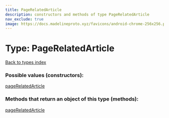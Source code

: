 ```yaml
---
title: PageRelatedArticle
description: constructors and methods of type PageRelatedArticle
nav_exclude: true
image: https://docs.madelineproto.xyz/favicons/android-chrome-256x256.png
---
```

# Type: PageRelatedArticle
[Back to types index](index.md)



### Possible values (constructors):

[pageRelatedArticle](/API_docs/constructors/pageRelatedArticle.md)  



### Methods that return an object of this type (methods):



[pageRelatedArticle](/API_docs/constructors/pageRelatedArticle.md)  

